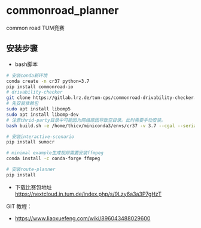 # commonroad_planner
common road TUM竞赛


## 安装步骤
- bash脚本
```bash
# 安装conda新环境
conda create -n cr37 python=3.7
pip install commonroad-io
# drivability-checker
git clone https://gitlab.lrz.de/tum-cps/commonroad-drivability-checker.git
# 先安装依赖包
sudo apt install libomp5
sudo apt install libomp-dev
# 注意thrid-party目录中可能因为网络原因导致空目录。此时需要手动安装。
bash build.sh -e /home/thicv/miniconda3/envs/cr37 -v 3.7 --cgal --serializer -i -j 2

# 安装interactive-scenario
pip install sumocr

# minimal example生成视频需要安装ffmpeg
conda install -c conda-forge ffmpeg

# 安装route-planner
pip install 
```
-  下载比赛包地址
https://nextcloud.in.tum.de/index.php/s/9Lzy6a3a3P7gHzT

GIT 教程：
- https://www.liaoxuefeng.com/wiki/896043488029600 